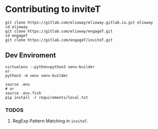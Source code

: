 # Contributing to inviteT

```shell
git clone https://gitlab.com/elioway/elioway.gitlab.io.git elioway
cd elioway
git clone https://gitlab.com/elioway/engageT.git
cd engageT
git clone https://gitlab.com/engageT/inviteT.git
```

## Dev Enviroment

```
virtualenv --python=python3 venv-builder
or
python3 -m venv venv-builder

source .env
# or
source .env.fish
pip install -r requirements/local.txt
```

### TODOS

1. RegExp Pattern Matching in `inviteT`.
